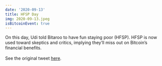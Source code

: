 ```yaml
---
date: '2020-09-13'
title: HFSP Day
img: 2020-09-13.jpeg
isBitcoinEvent: true
---
```


On this day, Udi told Bitaroo to have fun staying poor (HFSP). HFSP is now used toward skeptics and critics, implying they’ll miss out on Bitcoin’s financial benefits.
<br/><br/>
See the original tweet <a href="https://x.com/udiWertheimer/status/1305075697929670656" target="_blank">here</a>.

